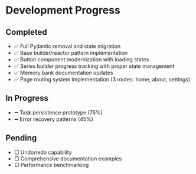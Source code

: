 # Development Progress

## Completed
- ✅ Full Pydantic removal and state migration
- ✅ Base builder/reactor pattern implementation
- ✅ Button component modernization with loading states
- ✅ Series builder progress tracking with proper state management
- ✅ Memory bank documentation updates
- ✅ Page routing system implementation (3 routes: home, about, settings)

## In Progress
- ➖ Task persistence prototype (75%)
- ➖ Error recovery patterns (45%)

## Pending
- ▢ Undo/redo capability
- ▢ Comprehensive documentation examples
- ▢ Performance benchmarking
